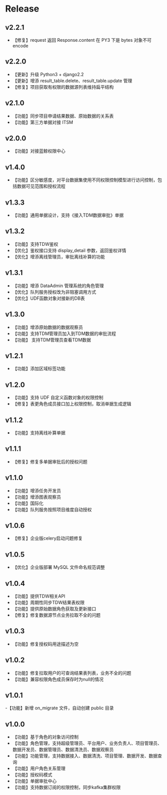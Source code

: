 <!---
 Tencent is pleased to support the open source community by making BK-BASE 蓝鲸基础平台 available.
 Copyright (C) 2021 THL A29 Limited, a Tencent company.  All rights reserved.
 BK-BASE 蓝鲸基础平台 is licensed under the MIT License.
 License for BK-BASE 蓝鲸基础平台:
 --------------------------------------------------------------------
 Permission is hereby granted, free of charge, to any person obtaining a copy of this software and associated
 documentation files (the "Software"), to deal in the Software without restriction, including without limitation
 the rights to use, copy, modify, merge, publish, distribute, sublicense, and/or sell copies of the Software,
 and to permit persons to whom the Software is furnished to do so, subject to the following conditions:
 The above copyright notice and this permission notice shall be included in all copies or substantial
 portions of the Software.
 THE SOFTWARE IS PROVIDED "AS IS", WITHOUT WARRANTY OF ANY KIND, EXPRESS OR IMPLIED, INCLUDING BUT NOT
 LIMITED TO THE WARRANTIES OF MERCHANTABILITY, FITNESS FOR A PARTICULAR PURPOSE AND NONINFRINGEMENT. IN
 NO EVENT SHALL THE AUTHORS OR COPYRIGHT HOLDERS BE LIABLE FOR ANY CLAIM, DAMAGES OR OTHER LIABILITY,
 WHETHER IN AN ACTION OF CONTRACT, TORT OR OTHERWISE, ARISING FROM, OUT OF OR IN CONNECTION WITH THE
 SOFTWARE OR THE USE OR OTHER DEALINGS IN THE SOFTWARE.
-->
# Release
## v2.2.1
- 【修复】request 返回 Response.content 在 PY3 下是 bytes 对象不可 encode

## v2.2.0
- 【更新】升级 Python3 + django2.2
- 【更新】增添 result_table.delete、result_table.update 管理
- 【修复】项目获取有权限的数据源列表维持扁平结构

## v2.1.0
- 【功能】同步项目申请结果数据、原始数据的关系表
- 【功能】第三方单据对接 ITSM

## v2.0.0
- 【功能】对接蓝鲸权限中心

## v1.4.0
- 【功能】区分敏感度，对平台数据集使用不同权限控制模型进行访问控制，包括数据可见范围和授权流程

## v1.3.3
- 【功能】通用单据设计，支持《接入TDM数据审批》单据

## v1.3.2
- 【功能】支持TDW鉴权
- 【优化】鉴权接口支持 display_detail 参数，返回鉴权详情
- 【优化】增添离线管理员，审批离线补算的功能

## v1.3.1
- 【功能】增添 DataAdmin 管理系统的角色管理
- 【优化】队列服务授权改为非阻塞调用方式
- 【优化】UDF函数对象对接新的DB表


## v1.3.0
- 【功能】增添原始数据的数据观察员
- 【功能】支持TDM管理员加入到TDM数据的审批流程
- 【功能】 支持TDM管理员查看TDM数据

## v1.2.1
- 【功能】添加区域标签功能

## v1.2.0
- 【功能】支持 UDF 自定义函数对象的权限控制
- 【修复】表更角色成员接口加上权限控制，取消单据生成逻辑

## v1.1.2
- 【功能】支持离线补算单据

## v1.1.1
- 【修复】修复多单据审批后的授权问题

## v1.1.0
- 【功能】增添任务开发员
- 【功能】增添图表观察员
- 【功能】国际化
- 【功能】队列服务按照项目维度自动授权

## v1.0.6
- 【修复】企业版celery启动问题修复

## v1.0.5
- 【优化】企业版部署 MySQL 文件命名规范调整

## v1.0.4
- 【功能】提供TDW相关API
- 【功能】周期性同步TDW结果表权限
- 【功能】提供原始数据角色获取及更新接口
- 【修复】修复数据源节点业务拉取不全的问题

## v1.0.3
- 【功能】修复授权码用途描述为空

## v1.0.2
- 【功能】修复拉取用户的可查询结果表列表，业务不全的问题
- 【功能】兼容权限角色成员保存时为null的情况

## v1.0.1
-【功能】新增 on_migrate 文件，自动创建 public 目录

## v1.0.0
- 【功能】基于角色的对象访问控制
- 【功能】角色管理，支持超级管理员、平台用户、业务负责人、项目管理员、数据开发员、数据管理员、数据清洗员、数据观察员
- 【功能】功能管理，支持数据接入、数据清洗、项目管理、数据开发、数据查询
- 【功能】用户角色关系管理
- 【功能】授权码模式
- 【功能】单据审批中心
- 【功能】支持数据订阅的权限控制，同步kafka集群权限
